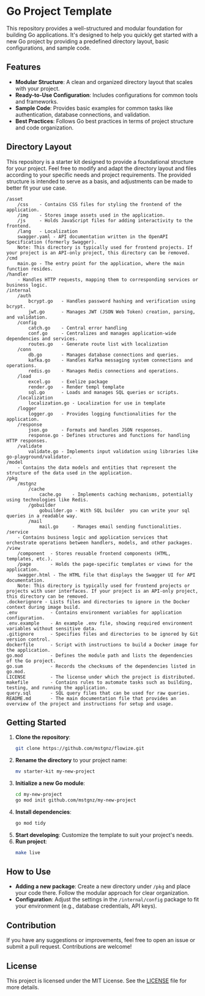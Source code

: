 # Go Project Template

This repository provides a well-structured and modular foundation for building Go applications. It's designed to help you quickly get started with a new Go project by providing a predefined directory layout, basic configurations, and sample code.

## Features

- **Modular Structure**: A clean and organized directory layout that scales with your project.
- **Ready-to-Use Configuration**: Includes configurations for common tools and frameworks.
- **Sample Code**: Provides basic examples for common tasks like authentication, database connections, and validation.
- **Best Practices**: Follows Go best practices in terms of project structure and code organization.

## Directory Layout
This repository is a starter kit designed to provide a foundational structure for your project. Feel free to modify and adapt the directory layout and files according to your specific needs and project requirements. The provided structure is intended to serve as a basis, and adjustments can be made to better fit your use case.


```
/asset
    /css    - Contains CSS files for styling the frontend of the application.
    /img    - Stores image assets used in the application.
    /js     - Holds JavaScript files for adding interactivity to the frontend.
    /lang   - Localization
    swagger.yaml - API documentation written in the OpenAPI Specification (formerly Swagger).
    Note: This directory is typically used for frontend projects. If your project is an API-only project, this directory can be removed.
/cmd
    main.go - The entry point for the application, where the main function resides.
/handler
    - Handles HTTP requests, mapping them to corresponding services or business logic.
/internal
    /auth
        bcrypt.go   - Handles password hashing and verification using bcrypt.
        jwt.go      - Manages JWT (JSON Web Token) creation, parsing, and validation.
    /config
        catch.go    - Central error handling
        conf.go     - Centralizes and manages application-wide dependencies and services.
        routes.go   - Generate route list with localization
    /conn
        db.go       - Manages database connections and queries.
        kafka.go    - Handles Kafka messaging system connections and operations.
        redis.go    - Manages Redis connections and operations.
    /load
        excel.go    - Exelize package
        render.go   - Render templ template 
        sql.go      - Loads and manages SQL queries or scripts.
    /localization
        localization.go - Localization for use in template
    /logger
        logger.go   - Provides logging functionalities for the application.
    /response
        json.go     - Formats and handles JSON responses.
        response.go - Defines structures and functions for handling HTTP responses.
    /validate
        validate.go - Implements input validation using libraries like go-playground/validator.
/model
    - Contains the data models and entities that represent the structure of the data used in the application.
/pkg
    /mstgnz
        /cache
            cache.go    - Implements caching mechanisms, potentially using technologies like Redis.
        /gobuilder
            gobuilder.go - With SQL builder  you can write your sql queries in a readable way.
        /mail
            mail.go     - Manages email sending functionalities.
/service
    - Contains business logic and application services that orchestrate operations between handlers, models, and other packages.
/view
    /component  - Stores reusable frontend components (HTML, templates, etc.).
    /page       - Holds the page-specific templates or views for the application.
    swagger.html - The HTML file that displays the Swagger UI for API documentation.
    Note: This directory is typically used for frontend projects or projects with user interfaces. If your project is an API-only project, this directory can be removed.
.dockerignore - Lists files and directories to ignore in the Docker context during image build.
.env            - Contains environment variables for application configuration.
.env.example    - An example .env file, showing required environment variables without sensitive data.
.gitignore      - Specifies files and directories to be ignored by Git version control.
dockerfile      - Script with instructions to build a Docker image for the application.
go.mod          - Defines the module path and lists the dependencies of the Go project.
go.sum          - Records the checksums of the dependencies listed in go.mod.
LICENSE         - The license under which the project is distributed.
makefile        - Contains rules to automate tasks such as building, testing, and running the application.
query.sql       - SQL query files that can be used for raw queries.
README.md       - The main documentation file that provides an overview of the project and instructions for setup and usage.
```

## Getting Started

1. **Clone the repository**:
    ```bash
    git clone https://github.com/mstgnz/flowize.git
    ```
2. **Rename the directory** to your project name:
    ```bash
    mv starter-kit my-new-project
    ```
3. **Initialize a new Go module**:
    ```bash
    cd my-new-project
    go mod init github.com/mstgnz/my-new-project
    ```
4. **Install dependencies**:
    ```bash
    go mod tidy
    ```
5. **Start developing**: Customize the template to suit your project's needs.
6. **Run project**:
    ```bash
    make live
    ```

## How to Use

- **Adding a new package**: Create a new directory under `/pkg` and place your code there. Follow the modular approach for clear organization.
- **Configuration**: Adjust the settings in the `/internal/config` package to fit your environment (e.g., database credentials, API keys).

## Contribution

If you have any suggestions or improvements, feel free to open an issue or submit a pull request. Contributions are welcome!

## License

This project is licensed under the MIT License. See the [LICENSE](LICENSE) file for more details.
